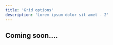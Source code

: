 ```yaml
---
title: 'Grid options'
description: 'Lorem ipsum dolor sit amet - 2'
---
```


## Coming soon....
